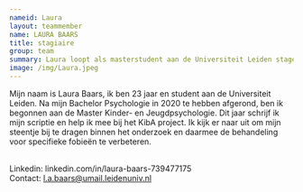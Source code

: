```yaml
---
nameid: Laura
layout: teammember
name: LAURA BAARS
title: stagiaire
group: team
summary: Laura loopt als masterstudent aan de Universiteit Leiden stage bij het KIBA project.
image: /img/Laura.jpeg
---
```



Mijn naam is Laura Baars, ik ben 23 jaar en student aan de Universiteit Leiden. Na mijn Bachelor Psychologie in 2020 te hebben afgerond, ben ik begonnen aan de Master Kinder- en Jeugdpsychologie. Dit jaar schrijf ik mijn scriptie en help ik mee bij het KibA project. Ik kijk er naar uit om mijn steentje bij te dragen binnen het onderzoek en daarmee de behandeling voor specifieke fobieën te verbeteren. 
<br>
<br>

Linkedin: linkedin.com/in/laura-baars-739477175
<br>
Contact: l.a.baars@umail.leidenuniv.nl

